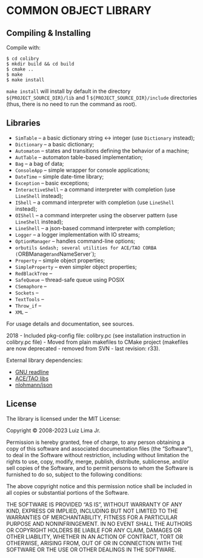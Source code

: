 # COMMON OBJECT LIBRARY

## Compiling & Installing

Compile with:

	$ cd colibry
	$ mkdir build && cd build
	$ cmake ..
	$ make
	$ make install

`make install` will install by default in the directory `${PROJECT_SOURCE_DIR}/lib` and 1 `${PROJECT_SOURCE_DIR}/include` directories (thus, there is no need to run the command as root).

## Libraries

* `SimTable` &ndash; a basic dictionary string <-> integer (use `Dictionary` instead);
* `Dictionary` &ndash; a basic dictionary;
* `Automaton` &ndash; states and transitions defining the behavior of a machine;
* `AutTable` &ndash; automaton table-based implementation;
* `Bag` &ndash; a bag of data;
* `ConsoleApp` &ndash; simple wrapper for console applications;
* `DateTime` &ndash; simple date-time library;
* `Exception` &ndash; basic exceptions;
* `InteractiveShell` &ndash; a command interpreter with completion (use `LineShell` instead);
* `IShell` &ndash; a command interpreter with completion (use `LineShell` instead);
* `OIShell` &ndash; a command interpreter using the observer pattern (use `LineShell` instead);
* `LineShell` &ndash; a json-based command interpreter with completion;
* `Logger` &ndash; a logger implementation with IO streams;
* `OptionManager` &ndash; handles command-line options;
* `orbutils &ndash; several utilities for ACE/TAO CORBA (`ORBManager` and `NameServer`);
* `Property` &ndash; simple object properties;
* `SimpleProperty` &ndash; even simpler object properties;
* `RedBlackTree` &ndash;
* `SafeQueue` &ndash; thread-safe queue using POSIX
* `CSemaphore` &ndash;
* `Sockets` &ndash; 
* `TextTools` &ndash;
* `Throw_if` &ndash; 
* `XML` &ndash;

For usage details and documentation, see sources.

2018
	- Included pkg-config file: colibry.pc (see installation instruction in colibry.pc file)
	- Moved from plain makefiles to CMake project (makefiles are now deprecated - removed from SVN - last revision: r33).

External library dependencies:

- [GNU readline](https://tiswww.case.edu/php/chet/readline/rltop.html)
- [ACE/TAO libs](https://download.dre.vanderbilt.edu)
- [nlohmann/json](https://github.com/nlohmann/json)

## License

The library is licensed under the MIT License:

Copyright © 2008-2023 Luiz Lima Jr.

Permission is hereby granted, free of charge, to any person obtaining a copy of this software and associated documentation files (the “Software”), to deal in the Software without restriction, including without limitation the rights to use, copy, modify, merge, publish, distribute, sublicense, and/or sell copies of the Software, and to permit persons to whom the Software is furnished to do so, subject to the following conditions:

The above copyright notice and this permission notice shall be included in all copies or substantial portions of the Software.

THE SOFTWARE IS PROVIDED “AS IS”, WITHOUT WARRANTY OF ANY KIND, EXPRESS OR IMPLIED, INCLUDING BUT NOT LIMITED TO THE WARRANTIES OF MERCHANTABILITY, FITNESS FOR A PARTICULAR PURPOSE AND NONINFRINGEMENT. IN NO EVENT SHALL THE AUTHORS OR COPYRIGHT HOLDERS BE LIABLE FOR ANY CLAIM, DAMAGES OR OTHER LIABILITY, WHETHER IN AN ACTION OF CONTRACT, TORT OR OTHERWISE, ARISING FROM, OUT OF OR IN CONNECTION WITH THE SOFTWARE OR THE USE OR OTHER DEALINGS IN THE SOFTWARE.
